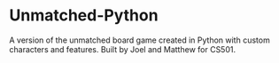 # Unmatched-Python
A version of the unmatched board game created in Python with custom characters and features.
Built by Joel and Matthew for CS501.
